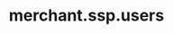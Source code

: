 ---
layout: ResourceOverview
title: merchant.ssp.users
description: Overview
schema: merchant.ssp.users
api: merchant
---